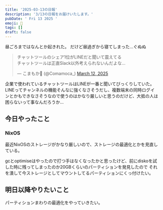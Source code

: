 ```yaml
---
title: '2025-03-13の日報'
description: '3/13の日報をお届けいたします。'
pubDate: ' Fri 13 2025 '
emoji: 🦊
tags: []
draft: false
---
```


昼ごろまではなんとか起きれた。 だけど昼過ぎから寝てしまった...ぐぬぬ

<blockquote class="twitter-tweet"><p lang="ja" dir="ltr">チャットツールのシェア1位がLINEだと聞いて震えてる<br>チャットツールは正直Slack以外考えられないんだよな…</p>&mdash; こまもか🦊 (@Comamoca_) <a href="https://twitter.com/Comamoca_/status/1899936844416262650?ref_src=twsrc%5Etfw">March 12, 2025</a></blockquote> <script async src="https://platform.twitter.com/widgets.js" charset="utf-8"></script>

企業で使われているチャットツールはLINEが一番と聞いてびっくりしていた。
LINEってチャンネルの機能そんなに強くなさそうだし、複数端末の同時ログインとかもできなさそうなので使うのはかなり厳しいと思うのだけど、大抵の人は困らないって事なんだろうか...

## 今日やったこと

### NixOS

最近NixOSのストレージがかなり厳しいので、ストレージの最適化とかを見直している。

gcとoptimiseはやったので打つ手はなくなったかと思ったけど、前にdiskoを試した時に残ってしまったのか20GBくらいのパーティションを発見したので
それを潰して今ストレージとしてマウントしてるパーティションにくっ付けたい。

## 明日以降やりたいこと

パーティションまわりの最適化をやっていきたい。
